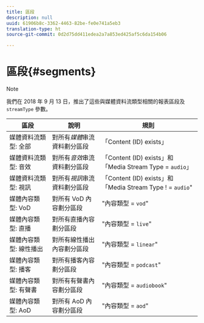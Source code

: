```yaml
---
title: 區段
description: null
uuid: 61906b8c-3362-4463-82be-fe0e741a5eb3
translation-type: ht
source-git-commit: 0d2d75dd411edea2a7a853ed425af5c6da154b06

---
```



# 區段{#segments}

>[!NOTE]
>
>我們在 2018 年 9 月 13 日，推出了這些與媒體資料流類型相關的報表區段及 `streamType` 參數。

| 區段 | 說明 | 規則 |
|---|---|---|
| 媒體資料流類型: 全部 | 對所有&#x200B;*媒體*&#x200B;串流資料劃分區段 | 「Content (ID) exists」 |
| 媒體資料流類型: 音效 | 對所有&#x200B;*音效*&#x200B;串流資料劃分區段 | 「Content (ID) exists」和「Media Stream Type = `audio`」 |
| 媒體資料流類型: 視訊 | 對所有&#x200B;*視訊*&#x200B;串流資料劃分區段 | 「Content (ID) exists」和「Media Stream Type ! = `audio`" |
| 媒體內容類型: VoD | 對所有 VoD 內容劃分區段 | "內容類型 = `vod`" |
| 媒體內容類型: 直播 | 對所有直播內容劃分區段 | "內容類型 = `live`" |
| 媒體內容類型: 線性播出 | 對所有線性播出內容劃分區段 | "內容類型 = `linear`" |
| 媒體內容類型: 播客 | 對所有播客內容劃分區段 | "內容類型 = `podcast`" |
| 媒體內容類型: 有聲書 | 對所有有聲書內容劃分區段 | "內容類型 = `audiobook`" |
| 媒體內容類型: AoD | 對所有 AoD 內容劃分區段 | "內容類型 = `aod`" |

